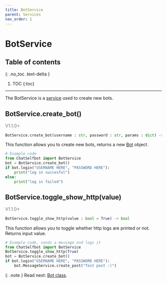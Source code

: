 ```yaml
---
title: BotService
parent: Services
nav_order: 1
---
```


# BotService

## Table of contents
{: .no_toc .text-delta }

1. TOC
{:toc}

---

The BotService is a [service](/docs/Services/index.md) used to create new bots.

## BotService.create_bot()
<p style="font-size: 0.9rem; color: #6c757d;">V1.1.0+</p>

```py
BotService.create_bot(username : str, password : str, params : dict) -> Bot
```
This function allows you to create new bots, returns a new [Bot](/docs/Class/Bot) object.
```py
# Example code
from ChatSelfbot import BotService
bot = BotService.create_bot()
if bot.login("USERNAME HERE", "PASSWORD HERE"):
    print("log in succesful")
else:
    print("log in failed")
```

## BotService.toggle_show_http(value)
<p style="font-size: 0.9rem; color: #6c757d;">V1.1.0+</p>

```py
BotService.toggle_show_http(value : bool = True) -> bool
```
This function allows you to toggle whether http logs are printed or not. Returns input value.
```py
# Example code, sends a message and logs it
from ChatSelfbot import BotService
BotService.toggle_show_http(True)
bot = BotService.create_bot()
if bot.login("USERNAME HERE", "PASSWORD HERE"):
    bot.MessageService.create_post("Test post :)")
```

{: .note }
Read next: [Bot class](/docs/Classes/Bot).

